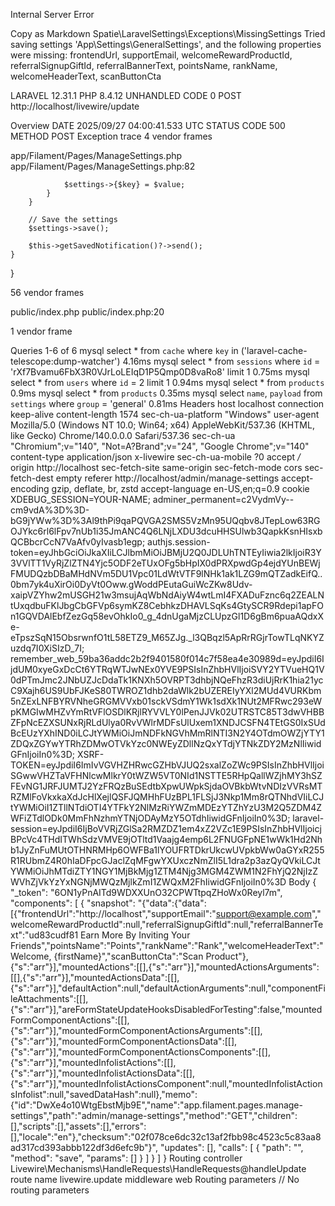 Internal Server Error

Copy as Markdown
Spatie\LaravelSettings\Exceptions\MissingSettings
Tried saving settings 'App\Settings\GeneralSettings', and the following properties were missing: frontendUrl, supportEmail, welcomeRewardProductId, referralSignupGiftId, referralBannerText, pointsName, rankName, welcomeHeaderText, scanButtonCta

LARAVEL
12.31.1
PHP
8.4.12
UNHANDLED
CODE 0
POST
http://localhost/livewire/update

Overview
DATE
2025/09/27 04:00:41.533 UTC
STATUS CODE
500
METHOD
POST
Exception trace
4 vendor frames

app/Filament/Pages/ManageSettings.php
app/Filament/Pages/ManageSettings.php:82

                $settings->{$key} = $value;
            }
        }
        
        // Save the settings
        $settings->save();
        
        $this->getSavedNotification()?->send();
    }
}

56 vendor frames

public/index.php
public/index.php:20

1 vendor frame

Queries
1-6 of 6
mysql
select * from `cache` where `key` in ('laravel-cache-telescope:dump-watcher')
4.16ms
mysql
select * from `sessions` where `id` = 'rXf7Bvamu6FbX3R0VJrLoLEIqD1P5Qmp0D8vaRo8' limit 1
0.75ms
mysql
select * from `users` where `id` = 2 limit 1
0.94ms
mysql
select * from `products`
0.9ms
mysql
select * from `products`
0.35ms
mysql
select `name`, `payload` from `settings` where `group` = 'general'
0.81ms
Headers
host
localhost
connection
keep-alive
content-length
1574
sec-ch-ua-platform
"Windows"
user-agent
Mozilla/5.0 (Windows NT 10.0; Win64; x64) AppleWebKit/537.36 (KHTML, like Gecko) Chrome/140.0.0.0 Safari/537.36
sec-ch-ua
"Chromium";v="140", "Not=A?Brand";v="24", "Google Chrome";v="140"
content-type
application/json
x-livewire
sec-ch-ua-mobile
?0
accept
*/*
origin
http://localhost
sec-fetch-site
same-origin
sec-fetch-mode
cors
sec-fetch-dest
empty
referer
http://localhost/admin/manage-settings
accept-encoding
gzip, deflate, br, zstd
accept-language
en-US,en;q=0.9
cookie
XDEBUG_SESSION=YOUR-NAME; adminer_permanent=c2VydmVy--cm9vdA%3D%3D-bG9jYWw%3D%3Al9thPi9qaPQVGA2SMS5VzMn95UQqbv8JTepLow63RGOJYkc6rl6lFpv7nUb1i35JmANC4Q6LNjLXDU3dcuHHSUlwb3QapkKsnHIsxbQCBbcrCcN7VaAfv0yIvasb1egp; authjs.session-token=eyJhbGciOiJkaXIiLCJlbmMiOiJBMjU2Q0JDLUhTNTEyIiwia2lkIjoiR3Y3VVlTT1VyRjZlZTN4Yjc5ODF2eTUxOFg5bHpIX0dPRXpwdGp4ejdYUnBEWjFMUDQzbDBaMHdNVm5DU1Vpc01LdWtVTF9lNHk1ak1LZG9mQTZadkEifQ..0bm7yk4uXirOi0DyVt0Oww.gWoddPEutaGuiWcZKw8Udv-xaipVZYhw2mUSGH21w3msujAqWbNdAiyW4wtLmI4FXADuFznc6q2ZEALNtUxqdbuFKlJbgCbGFVp6symKZ8CebhkzDHAVLSqKs4GtySCR9Rdepi1apFOn1GQVDAlEbfZezGq58evOhkIo0_g_4dnUgaMjzCLUpzGl1D6gBm6puaAQdxXe-eTpszSqN15ObsrwnfO1tL58ETZ9_M65ZJg._l3QBqzl5ApRrRGjrTowTLqNKYZuzdq7I0XiSIzD_7I; remember_web_59ba36addc2b2f9401580f014c7f58ea4e30989d=eyJpdiI6IjdUM0xyeGxDcCt6YTRqWTJwNEx0YVE9PSIsInZhbHVlIjoiSVY2YTVueHQ1V0dPTmJmc2JNbUZJcDdaTk1KNXh5OVRPT3dhbjNQeFhzR3diUjRrK1hia21ycC9Xajh6US9UbFJKeS80TWROZ1dhb2daWlk2bUZEREIyYXl2MUd4VURKbm5nZExLNFBYRVNheGRGMVVxb01sckVSdmY1Wk1sdXk1NUt2MFRwc293eWpKMGIwMHZvYmRtVFlOSDlKRjlRYVVLY0lPenJJVk02UTRSTC85T3dwVHBBZFpNcEZXSUNxRjRLdUlya0RvVWlrMDFsUlUxem1XNDJCSFN4TEtGS0IxSUdBcEUzYXhIND0iLCJtYWMiOiJmNDFkNGVhMmRlNTI3N2Y4OTdmOWZjYTY1ZDQxZGYwYTRhZDMwOTVkYzc0NWEyZDllNzQxYTdjYTNkZDY2MzNlIiwidGFnIjoiIn0%3D; XSRF-TOKEN=eyJpdiI6ImIvVGVHZHRwcGZHbVJUQ2sxalZoZWc9PSIsInZhbHVlIjoiSGwwVHZTaVFHNlcwMlkrY0tWZW5VT0NId1NSTTE5RHpQallWZjhMY3hSZFEvNG1JRFJUMTJ2YzFRQzBuSEdtbXpwUWpkSjdaOVBkbWtvNDIzVVRsMTRZMlFoVkxkaXdJcHlXejlQSFJQMHhFUzBPL1FLSjJ3Nkp1Mm8rQTNhdVIiLCJtYWMiOiI1ZTllNTdiOTI4YTFkY2NlMzRiYWZmMDEzYTZhYzU3M2Q5ZDM4ZWFiZTdlODk0MmFhNzhmYTNjODAyMzY5OTdhIiwidGFnIjoiIn0%3D; laravel-session=eyJpdiI6IjBoVVRjZGlSa2RMZDZ1em4xZ2VZc1E9PSIsInZhbHVlIjoicjBPcVc4THdITWhSdzVMVE9jOTltd1Vaajg4emp6L2FNUGFpNE1wWk1Hd2Nhb1JyZnFuMUtOTHNRMHp6OWFBa1lYOUFRTDkrUkcwUVpkbWw0aGYxR255R1RUbmZ4R0hIaDFpcGJaclZqMFgwYXUxczNmZlI5L1dra2p3azQyQVkiLCJtYWMiOiJhMTdiZTY1NGY1MjBkMjg1ZTM4Njg3MGM4ZWM1N2FhYjQ2NjIzZWVhZjVkYzYxNGNjMWQzMjlkZmI1ZWQxM2FhIiwidGFnIjoiIn0%3D
Body
{
    "_token": "6ON1yPnAITd9WDXXUnO32CPWTtpqZHoWx0Reyl7m",
    "components": [
        {
            "snapshot": "{"data":{"data":[{"frontendUrl":"http://localhost","supportEmail":"support@example.com","welcomeRewardProductId":null,"referralSignupGiftId":null,"referralBannerText":"ud83cudf81 Earn More By Inviting Your Friends","pointsName":"Points","rankName":"Rank","welcomeHeaderText":"Welcome, {firstName}","scanButtonCta":"Scan Product"},{"s":"arr"}],"mountedActions":[[],{"s":"arr"}],"mountedActionsArguments":[[],{"s":"arr"}],"mountedActionsData":[[],{"s":"arr"}],"defaultAction":null,"defaultActionArguments":null,"componentFileAttachments":[[],{"s":"arr"}],"areFormStateUpdateHooksDisabledForTesting":false,"mountedFormComponentActions":[[],{"s":"arr"}],"mountedFormComponentActionsArguments":[[],{"s":"arr"}],"mountedFormComponentActionsData":[[],{"s":"arr"}],"mountedFormComponentActionsComponents":[[],{"s":"arr"}],"mountedInfolistActions":[[],{"s":"arr"}],"mountedInfolistActionsData":[[],{"s":"arr"}],"mountedInfolistActionsComponent":null,"mountedInfolistActionsInfolist":null,"savedDataHash":null},"memo":{"id":"DwXe4o10WtgEbstMjb9E","name":"app.filament.pages.manage-settings","path":"admin/manage-settings","method":"GET","children":[],"scripts":[],"assets":[],"errors":[],"locale":"en"},"checksum":"02f078ce6dc32c13af2fbb98c4523c5c83aa8ad317cd393abbb122df3d6efc9b"}",
            "updates": [],
            "calls": [
                {
                    "path": "",
                    "method": "save",
                    "params": []
                }
            ]
        }
    ]
}
Routing
controller
Livewire\Mechanisms\HandleRequests\HandleRequests@handleUpdate
route name
livewire.update
middleware
web
Routing parameters
// No routing parameters

